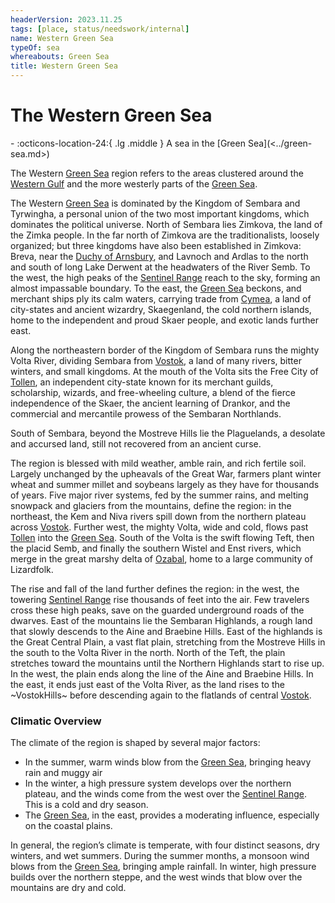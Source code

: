 ```yaml
---
headerVersion: 2023.11.25
tags: [place, status/needswork/internal]
name: Western Green Sea
typeOf: sea
whereabouts: Green Sea
title: Western Green Sea
---
```

# The Western Green Sea
<div class="grid cards ext-narrow-margin ext-one-column" markdown>
-    :octicons-location-24:{ .lg .middle } A sea in the [Green Sea](<../green-sea.md>)  
</div>




The Western [Green Sea](<../green-sea.md>) region refers to the areas clustered around the [Western Gulf](<./western-gulf.md>) and the more westerly parts of the [Green Sea](<../green-sea.md>).

The Western [Green Sea](<../green-sea.md>)  is dominated by the Kingdom of Sembara and Tyrwingha, a personal union of the two most important kingdoms, which dominates the political universe. North of Sembara lies Zimkova, the land of the Zimka people. In the far north of Zimkova are the traditionalists, loosely organized; but three kingdoms have also been established in Zimkova: Breva, near the [Duchy of Arnsbury](<../greater-sembara/sembara/heartlands/duchy-of-arnsbury.md>), and Lavnoch and Ardlas to the north and south of long Lake Derwent at the headwaters of the River Semb. To the west, the high peaks of the [Sentinel Range](<../sentinel-range/sentinel-range.md>) reach to the sky, forming an almost impassable boundary. To the east, the [Green Sea](<../green-sea.md>) beckons, and merchant ships ply its calm waters, carrying trade from [Cymea](<cymea/cymea.md>), a land of city-states and ancient wizardry, Skaegenland, the cold northern islands, home to the independent and proud Skaer people, and exotic lands further east.

Along the northeastern border of the Kingdom of Sembara runs the mighty Volta River, dividing Sembara from [Vostok](<vostok/vostok.md>), a land of many rivers, bitter winters, and small kingdoms. At the mouth of the Volta sits the Free City of [Tollen](<tollen/tollen.md>), an independent city-state known for its merchant guilds, scholarship, wizards, and free-wheeling culture, a blend of the fierce independence of the Skaer, the ancient learning of Drankor, and the commercial and mercantile prowess of the Sembaran Northlands.  

South of Sembara, beyond the Mostreve Hills lie the Plaguelands, a desolate and accursed land, still not recovered from an ancient curse.

The region is blessed with mild weather, amble rain, and rich fertile soil. Largely unchanged by the upheavals of the Great War, farmers plant winter wheat and summer millet and soybeans largely as they have for thousands of years. Five major river systems, fed by the summer rains, and melting snowpack and glaciers from the mountains, define the region: in the northeast, the Kem and Niva rivers spill down from the northern plateau across [Vostok](<vostok/vostok.md>). Further west, the mighty Volta, wide and cold, flows past [Tollen](<tollen/tollen.md>) into the [Green Sea](<../green-sea.md>). South of the Volta is the swift flowing Teft, then the placid Semb, and finally the southern Wistel and Enst rivers, which merge in the great marshy delta of [Ozabal](<../greater-sembara/ozabal.md>), home to a large community of Lizardfolk.

The rise and fall of the land further defines the region: in the west, the towering [Sentinel Range](<../sentinel-range/sentinel-range.md>) rise thousands of feet into the air. Few travelers cross these high peaks, save on the guarded underground roads of the dwarves. East of the mountains lie the Sembaran Highlands, a rough land that slowly descends to the Aine and Braebine Hills. East of the highlands is the Great Central Plain, a vast flat plain, stretching from the Mostreve Hills in the south to the Volta River in the north. North of the Teft, the plain stretches toward the mountains until the Northern Highlands start to rise up. In the west, the plain ends along the line of the Aine and Braebine Hills. In the east, it ends just east of the Volta River, as the land rises to the ~VostokHills~ before descending again to the flatlands of central [Vostok](<vostok/vostok.md>).

### Climatic Overview

The climate of the region is shaped by several major factors:

-   In the summer, warm winds blow from the [Green Sea](<../green-sea.md>), bringing heavy rain and muggy air   
-   In the winter, a high pressure system develops over the northern plateau, and the winds come from the west over the [Sentinel Range](<../sentinel-range/sentinel-range.md>). This is a cold and dry season.
-   The [Green Sea](<../green-sea.md>), in the east, provides a moderating influence, especially on the coastal plains.

In general, the region’s climate is temperate, with four distinct seasons, dry winters, and wet summers. During the summer months, a monsoon wind blows from the [Green Sea](<../green-sea.md>), bringing ample rainfall. In winter, high pressure builds over the northern steppe, and the west winds that blow over the mountains are dry and cold.


